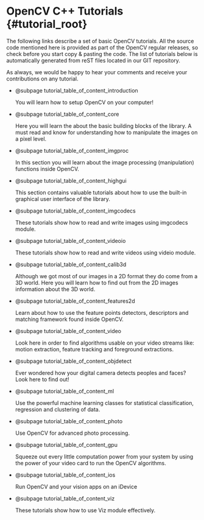 OpenCV C++ Tutorials {#tutorial_root}
================

The following links describe a set of basic OpenCV tutorials. All the source code mentioned here is
provided as part of the OpenCV regular releases, so check before you start copy & pasting the code.
The list of tutorials below is automatically generated from reST files located in our GIT
repository.

As always, we would be happy to hear your comments and receive your contributions on any tutorial.

-   @subpage tutorial_table_of_content_introduction

    You will learn how to setup OpenCV on your computer!

-   @subpage tutorial_table_of_content_core

    Here you will learn
    the about the basic building blocks of the library. A must read and know for understanding how
    to manipulate the images on a pixel level.

-   @subpage tutorial_table_of_content_imgproc

    In this section
    you will learn about the image processing (manipulation) functions inside OpenCV.

-   @subpage tutorial_table_of_content_highgui

    This section contains valuable tutorials about how to use the
    built-in graphical user interface of the library.

-   @subpage tutorial_table_of_content_imgcodecs

    These tutorials show how to read and write images using imgcodecs module.

-   @subpage tutorial_table_of_content_videoio

    These tutorials show how to read and write videos using videio module.

-   @subpage tutorial_table_of_content_calib3d

    Although we got
    most of our images in a 2D format they do come from a 3D world. Here you will learn how to find
    out from the 2D images information about the 3D world.

-   @subpage tutorial_table_of_content_features2d

    Learn about how
    to use the feature points detectors, descriptors and matching framework found inside OpenCV.

-   @subpage tutorial_table_of_content_video

    Look here in order
    to find algorithms usable on your video streams like: motion extraction, feature tracking and
    foreground extractions.

-   @subpage tutorial_table_of_content_objdetect

    Ever wondered
    how your digital camera detects peoples and faces? Look here to find out!

-   @subpage tutorial_table_of_content_ml

    Use the powerful
    machine learning classes for statistical classification, regression and clustering of data.

-   @subpage tutorial_table_of_content_photo

    Use OpenCV for
    advanced photo processing.

-   @subpage tutorial_table_of_content_gpu

    Squeeze out every
    little computation power from your system by using the power of your video card to run the
    OpenCV algorithms.

-   @subpage tutorial_table_of_content_ios

    Run OpenCV and your vision apps on an iDevice

-   @subpage tutorial_table_of_content_viz

    These tutorials show how to use Viz module effectively.
